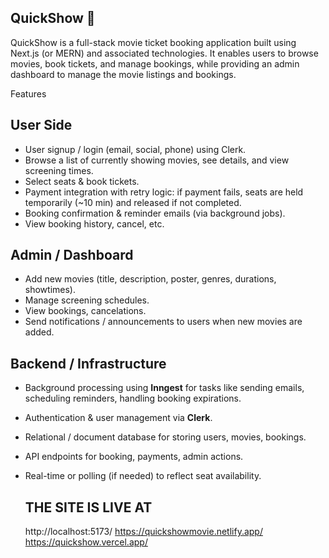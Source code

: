 ## QuickShow 🌟

QuickShow is a full-stack movie ticket booking application built using Next.js (or MERN) and associated technologies. It enables users to browse movies, book tickets, and manage bookings, while providing an admin dashboard to manage the movie listings and bookings.

 Features

## User Side
- User signup / login (email, social, phone) using Clerk.
- Browse a list of currently showing movies, see details, and view screening times.
- Select seats & book tickets.
- Payment integration with retry logic: if payment fails, seats are held temporarily (~10 min) and released if not completed.
- Booking confirmation & reminder emails (via background jobs).
- View booking history, cancel, etc.

## Admin / Dashboard
- Add new movies (title, description, poster, genres, durations, showtimes).  
- Manage screening schedules.  
- View bookings, cancelations.  
- Send notifications / announcements to users when new movies are added.

 ## Backend / Infrastructure
- Background processing using **Inngest** for tasks like sending emails, scheduling reminders, handling booking expirations.
- Authentication & user management via **Clerk**.  
- Relational / document database for storing users, movies, bookings.  
- API endpoints for booking, payments, admin actions.    
- Real-time or polling (if needed) to reflect seat availability.

  ## THE SITE IS LIVE AT
  http://localhost:5173/
  https://quickshowmovie.netlify.app/
  https://quickshow.vercel.app/
